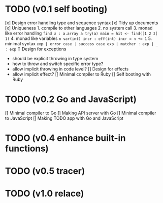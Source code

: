 # TODO (v0.1 self booting)
[x] Design error handling type and sequence syntax
[x] Tidy up documents
[x] Uniqueness
    1. compile to other languages
    2. no system call
    3. monad like error handling
    ```
    find a : a.array a try(a)
    main =
      hit <- find([1 2 3] 1)
    ```
    4. monad like variables
    ```
    n var(int)
    incr : eff(int)
    incr = n += 1
    ```
    5. minimal syntax
    ```
    exp
    | error case
    | success case
    exp
    | matcher : exp
    | _ : exp
    ```
[] Design for exceptions
   - should be explicit throwing in type system
   - how to throw and switch specific error type?
   - allow implicit throwing in code level?
[] Design for effects
   - allow implicit effect?
[] Minimal compiler to Ruby
[] Self booting with Ruby

# TODO (v0.2 Go and JavaScript)
[] Minimal compiler to Go
[] Making API server with Go
[] Minimal compiler to JavaScript
[] Making TODO app with Go and JavaScript

# TODO (v0.4 enhance built-in functions)

# TODO (v0.5 tracer)

# TODO (v1.0 relace)
